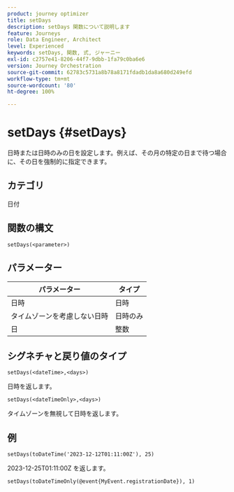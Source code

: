 ```yaml
---
product: journey optimizer
title: setDays
description: setDays 関数について説明します
feature: Journeys
role: Data Engineer, Architect
level: Experienced
keywords: setDays, 関数, 式, ジャーニー
exl-id: c2757e41-8206-44f7-9dbb-1fa79c0ba6e6
version: Journey Orchestration
source-git-commit: 62783c5731a8b78a8171fdadb1da8a680d249efd
workflow-type: tm+mt
source-wordcount: '80'
ht-degree: 100%

---
```


# setDays {#setDays}

日時または日時のみの日を設定します。例えば、その月の特定の日まで待つ場合に、その日を強制的に指定できます。

## カテゴリ

日付

## 関数の構文

`setDays(<parameter>)`

## パラメーター

| パラメーター | タイプ |
|--- |--- |
| 日時 | 日時 |
| タイムゾーンを考慮しない日時 | 日時のみ |
| 日 | 整数 |

## シグネチャと戻り値のタイプ

`setDays(<dateTime>,<days>)`

日時を返します。

`setDays(<dateTimeOnly>,<days>)`

タイムゾーンを無視して日時を返します。

## 例

`setDays(toDateTime('2023-12-12T01:11:00Z'), 25)`

2023-12-25T01:11:00Z を返します。

`setDays(toDateTimeOnly(@event{MyEvent.registrationDate}), 1)`
